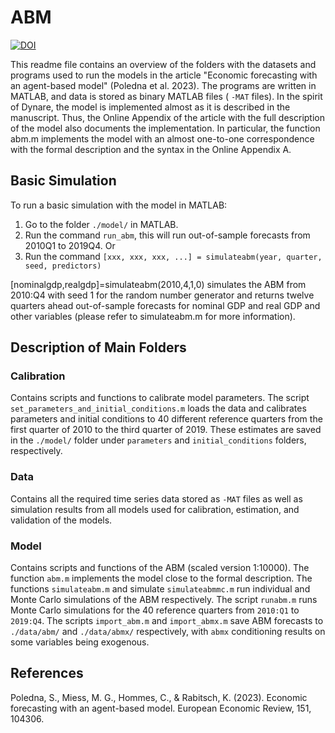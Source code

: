 # ABM

[![DOI](https://zenodo.org/badge/DOI/10.5281/zenodo.7271552.svg)](https://doi.org/10.5281/zenodo.7271552)

This readme file contains an overview of the folders with the datasets and programs used to run the models in the article "Economic forecasting with an agent-based model" (Poledna et al. 2023). The programs are written in MATLAB, and data is stored as binary MATLAB files ( `-MAT` files). In the spirit of Dynare, the model is implemented almost as it is described in the manuscript. Thus, the Online Appendix of the article with the full description of the model also documents the implementation. In particular, the function abm.m implements the model with an almost one-to-one correspondence with the formal description and the syntax in the Online Appendix A.

## Basic Simulation

To run a basic simulation with the model in MATLAB:

1. Go to the folder `./model/` in MATLAB.
2. Run the command `run_abm`, this will run out-of-sample forecasts from 2010Q1 to 2019Q4. Or
3. Run the command `[xxx, xxx, xxx, ...] = simulateabm(year, quarter, seed, predictors)`

[nominalgdp,realgdp]=simulateabm(2010,4,1,0) simulates the ABM from 2010:Q4 with seed 1 for the random number generator and returns twelve quarters ahead out-of-sample forecasts for nominal GDP and real GDP and other variables (please refer to simulateabm.m for more information).

## Description of Main Folders

### Calibration

Contains scripts and functions to calibrate model parameters. The script `set_parameters_and_initial_conditions.m` loads the data and calibrates parameters and initial conditions to 40 different reference quarters from the first quarter of 2010 to the third quarter of 2019. These estimates are saved in the `./model/` folder under `parameters` and `initial_conditions` folders, respectively.

### Data

Contains all the required time series data stored as `-MAT` files as well as simulation results from all models used for calibration, estimation, and validation of the models.

### Model

Contains scripts and functions of the ABM (scaled version 1:10000). The function `abm.m` implements the model close to the formal description. The functions `simulateabm.m` and simulate `simulateabmmc.m` run individual and Monte Carlo simulations of the ABM respectively. The script `runabm.m` runs Monte Carlo simulations for the 40 reference quarters from `2010:Q1` to `2019:Q4`. The scripts `import_abm.m` and `import_abmx.m` save ABM forecasts to `./data/abm/` and `./data/abmx/` respectively, with `abmx` conditioning results on some variables being exogenous.

## References

Poledna, S., Miess, M. G., Hommes, C., & Rabitsch, K. (2023). Economic forecasting with an agent-based model. European Economic Review, 151, 104306.
